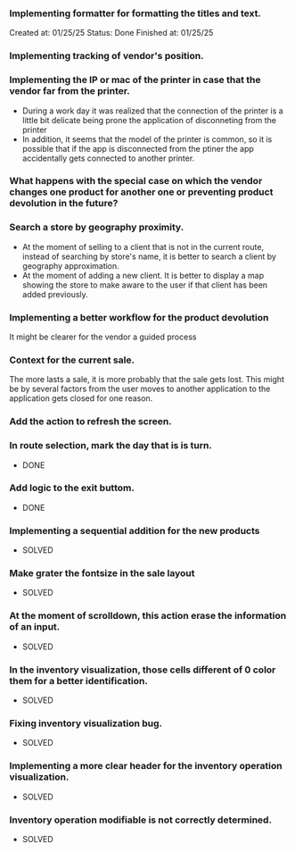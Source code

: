 

### Implementing formatter for formatting the titles and text.
Created at: 01/25/25
Status: Done
Finished at: 01/25/25


### Implementing tracking of vendor's position.

### Implementing the IP or mac of the printer in case that the vendor far from the printer.
- During a work day it was realized that the connection of the printer is a little bit delicate being prone the application of 
disconneting from the printer
- In addition, it seems that the model of the printer is common, so it is possible that if the app is disconnected from the ptiner
the app accidentally gets connected to another printer.

### What happens with the special case on which the vendor changes one product for another one or preventing product devolution in the future?

### Search a store by geography proximity.
- At the moment of selling to a client that is not in the current route, instead of searching by store's name, it is better to search a client by geography approximation.
- At the moment of adding a new client. It is better to display a map showing the store to make aware to the user if that client has been added previously.

### Implementing a better workflow for the product devolution
It might be clearer for the vendor a guided process

### Context for the current sale.
The more lasts a sale, it is more probably that the sale gets lost. This might be by several factors from the user moves to another 
application to the application gets closed for one reason.


### Add the action to refresh the screen.


### In route selection, mark the day that is is turn.
- DONE

### Add logic to the exit buttom.
- DONE
### 

### Implementing a sequential addition for the new products
- SOLVED

### Make grater the fontsize in the sale layout
- SOLVED

### At the moment of scrolldown, this action erase the information of an input.
- SOLVED

### In the inventory visualization, those cells different of 0 color them for a better identification.
- SOLVED


### Fixing inventory visualization bug.
- SOLVED


### Implementing a more clear header for the inventory operation visualization.
- SOLVED

### Inventory operation modifiable is not correctly determined.
- SOLVED